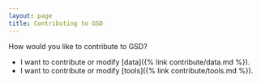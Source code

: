 ```yaml
---
layout: page
title: Contributing to GSD
---
```


How would you like to contribute to GSD?
* I want to contribute or modify [data]({% link contribute/data.md %}).
* I want to contribute or modify [tools]({% link contribute/tools.md %}).

